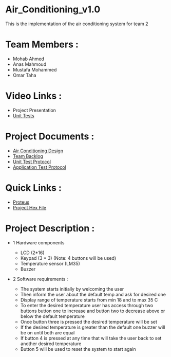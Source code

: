 # Air_Conditioning_v1.0
This is the implementation of the air conditioning system for team 2

# Team Members :
- Mohab Ahmed
- Anas Mahmoud
- Mustafa Mohammed
- Omar Taha

# Video Links :
- Project Presentation
- [Unit Tests](https://drive.google.com/file/d/1zrZ5Z_kxnzbcjzPOof1ZWJXtjrssvkJg/view?usp=share_link)

# Project Documents :
- [Air Conditioning Design](https://github.com/MustafaMuhammed2020/air-conditioning-v1.0/blob/main/air%20conditioning/Air%20Conditioning%20Design.pdf)
- [Team Backlog](https://github.com/MustafaMuhammed2020/air-conditioning-v1.0/blob/main/air%20conditioning/Team%20Backlog%20(Air%20Conditioning).xlsx)
- [Unit Test Protocol](https://github.com/MustafaMuhammed2020/air-conditioning-v1.0/blob/main/air%20conditioning/Unit%20Test%20Protocol%20(Air%20Conditioning).xlsx)
- [Application Test Protocol](https://github.com/MustafaMuhammed2020/air-conditioning-v1.0/blob/main/air%20conditioning/Applicaion%20Test%20Protocol%20(Air%20Conditioning).xlsx)

# Quick Links :
- [Proteus](https://github.com/MustafaMuhammed2020/air-conditioning-v1.0/blob/main/air%20conditioning/Proteus/Air%20Conditioner.pdsprj)
- [Project Hex File](https://github.com/MustafaMuhammed2020/air-conditioning-v1.0/blob/main/air%20conditioning/Debug/air%20conditioning.hex)

# Project Description :
- 1	Hardware components
  *  LCD (2*16)
  *  Keypad (3 * 3) (Note: 4 buttons will be used) 
  *  Temperature sensor (LM35) 
  *  Buzzer

- 2 Software requirements :
  - The system starts initially by welcoming the user 
  - Then inform the user about the default temp and ask for desired one 
  - Display range of temperature starts from min 18 and to max 35 C
  - To enter the desired temperature user has access through two buttons button one to increase and button two to decrease above or below the default temperature 
  - Once button three is pressed the desired temperature will be set 
  - If the desired temperature is greater than the default one buzzer will be on until both are equal
  - If button 4 is pressed at any time that will take the user back to set another desired temperature 
  - Button 5 will be used to reset the system to start again
